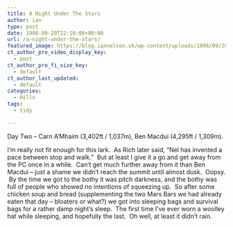 ```yaml
---
title: A Night Under The Stars
author: ian
type: post
date: 1998-09-29T22:10:00+00:00
url: /a-night-under-the-stars/
featured_image: https://blog.iannelson.uk/wp-content/uploads/1998/09/2013_03_04_22_22_53-1.jpg
ct_author_pro_video_display_key:
  - post
ct_author_pro_fi_size_key:
  - default
ct_author_last_updated:
  - default
categories:
  - Hills
tags:
  - tidy

---
```

Day Two &#8211; Carn A&#8217;Mhaim (3,402ft / 1,037m), Ben Macdui (4,295ft / 1,309m).

I&#8217;m really not fit enough for this lark.  As Rich later said, &#8220;Nel has invented a pace between stop and walk.&#8221;  But at least I give it a go and get away from the PC once in a while.  Can&#8217;t get much further away from it than Ben Macdui &#8211; just a shame we didn&#8217;t reach the summit until almost dusk.  Oopsy.  By the time we got to the bothy it was pitch darkness, and the bothy was full of people who showed no intentions of squeezing up.  So after some chicken soup and bread (supplementing the two Mars Bars we had already eaten that day &#8211; bloaters or what?) we got into sleeping bags and survival bags for a rather damp night&#8217;s sleep.  The first time I&#8217;ve ever worn a woolley hat while sleeping, and hopefully the last.  Oh well, at least it didn&#8217;t rain.<figure class="kg-card kg-image-card">

<img decoding="async" src="https://blog.iannelson.uk/wp-content/uploads/2023/08/2013_03_04_22_22_53.jpg" class="kg-image" alt loading="lazy" /> </figure> <figure class="kg-card kg-image-card"><img decoding="async" src="https://blog.iannelson.uk/wp-content/uploads/2023/08/2013_03_04_22_22_56.jpg" class="kg-image" alt loading="lazy" /></figure> <figure class="kg-card kg-image-card"><img decoding="async" src="https://blog.iannelson.uk/wp-content/uploads/2023/08/2013_03_04_22_22_58.jpg" class="kg-image" alt loading="lazy" /></figure> <figure class="kg-card kg-image-card"><img decoding="async" src="https://blog.iannelson.uk/wp-content/uploads/2023/08/2013_03_04_22_23_00.jpg" class="kg-image" alt loading="lazy" /></figure>